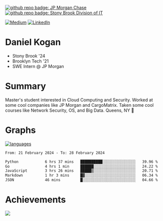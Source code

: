 [![github repo badge: JP Morgan Chase](https://img.shields.io/badge/JP_Morgan_Chase--181717?color=blue)](https://careers.jpmorgan.com/in/en/students/programs/software-engineer-summer?search=&tags=location__Americas__UnitedStatesofAmerica)
[![github repo badge: Stony Brook Division of IT](https://img.shields.io/badge/Stony%20Brook%20Division%20of%20IT--181717?color=red)](https://it.stonybrook.edu/)

[![Medium](https://img.shields.io/badge/Medium-12100E?logo=medium&logoColor=white)](https://medium.com/@danielkoganx) [![LinkedIn](https://img.shields.io/badge/LinkedIn-%230077B5.svg?logo=linkedin&logoColor=white)](https://linkedin.com/in/danielkogan123)
# Daniel Kogan

- Stony Brook '24
- Brooklyn Tech '21
- SWE Intern @ JP Morgan

# Summary

Master's student interested in Cloud Computing and Security. Worked at some cool companies like JP Morgan and CargoMatrix. Taken some cool courses like Network Security, OS, and Big Data. Queens, NY 📍


# Graphs

<div style="width: 100%">

[![languages](https://github-readme-stats.vercel.app/api/top-langs/?username=daminals&langs_count=8&hide=html&layout=compact)](https://github-readme-stats.vercel.app/api/top-langs/?username=daminals&langs_count=8&hide=html&layout=compact)
</div>

<!--START_SECTION:waka-->

```txt
From: 21 February 2024 - To: 28 February 2024

Python            6 hrs 37 mins   ██████████░░░░░░░░░░░░░░░   39.96 %
Go                4 hrs 1 min     ██████░░░░░░░░░░░░░░░░░░░   24.22 %
JavaScript        3 hrs 26 mins   █████▒░░░░░░░░░░░░░░░░░░░   20.71 %
Markdown          1 hr 3 mins     █▓░░░░░░░░░░░░░░░░░░░░░░░   06.34 %
JSON              46 mins         █░░░░░░░░░░░░░░░░░░░░░░░░   04.66 %
```

<!--END_SECTION:waka-->

# Achievements 

![](https://github-profile-trophy.vercel.app/?username=daminals&theme=onestar&no-frame=true&no-bg=false&margin-w=4)
